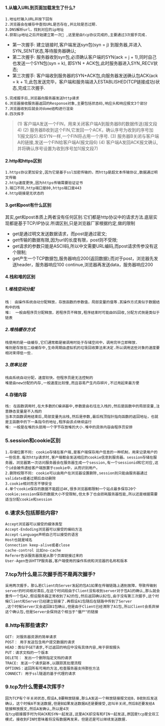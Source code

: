 #### 1.从输入URL到页面加载发生了什么?
    1.地址栏输入URL并按下回车
    2.浏览器会在缓存中查找URL是否存在,并比较是否过期.
    3.DNS解析url，找到对应的ip地址
    4.获取ip地址之后开始建立第一次🔗 ,这里是由tcp协议完成的,主要通过3次握手完成.
>
- 第一次握手: 建立链接时,客户端发送syn包(syn = j) 到服务器,并进入SYN_SENT状态,等待服务器确认;
- 第二次握手: 服务器收到syn包,必须确认客户端的SYN(ack = j + 1),同时自己也发送一个SYN包(syn = k), 即SYN + ACK包,此时服务器进入SYN_RECV状态;
- 第三次握手: 客户端收到服务器的SYN+ACK包,向服务器发送确认包ACK(ack = k + 1),此包发送完毕，客户端和服务端进入ESTABLISHED(TCP链接成功)状态,完成三次握手.
>
    5.完成握手后,浏览器向服务器发送http请求
    6.浏览器接收服务器返回的Response对象,主要包括状态码,响应头和响应报文3个部分
    7.浏览器收到后就会对dome结构进行渲染
    8.四次挥手
> (1) 客户端A发送一个FIN，用来关闭客户端A到服务器B的数据传送(报文段4)
> (2) 服务器B收到这个FIN,它发回一个ACK，确认序号为收到的序号加1(报文段5).和SYN一样,一个FIN将占用一个序号.
> (3) 服务器B关闭与客户端A的链接,发送一个FIN给客户端A(报文段6)
> (4) 客户端A发回ACK报文确认,并将确认序号设置为收到序号加1(报文段7)

#### 2.http和https区别
    1.https协议更加安全,因为它是基于ssl加密传输的，而http是超文本传输协议,数据通过明文传输
    2.http速度更快,因为https传输需要验证证书
    3.端口不同,http端口是80,https端口是443
    4.http链接是无状态的
#### 3.get和post有什么区别
其实,get和post本质上两者没有任何区别.它们都是http协议中的请求方法.底层实现都是基于TCP/IP协议.所谓区别,只是浏览器厂家根据约定,做的限制

- get是通过明文发送数据请求，而post是通过密文;
- get传输的数据有限,因为url的长度有限，post则不受限;
- get请求的参数只能是ASCII码,所以中文需要URL编码,而post请求传参没有这个限制;
- get产生一个TCP数据包,服务器响应200(返回数据);而对于post，浏览器先发送header，服务器响应100 continue,浏览器再发送data，服务器响应200
#### 4.栈和堆的区别
##### 1.堆栈空间分配
    栈： 由操作系统自动分配释放，存放函数的参数值，局部变量的值等.其操作方式类似于数据结构中的栈
    堆:  一般由程序员分配释放，若程序员不释放,程序结束时可能由OS回收,分配方式倒是类似于链表
##### 2.堆栈缓存方式
    栈使用的是一级缓存,它们通常都是被调用时处于存储空间中，调用完毕立即释放.
    堆则是存放在二级缓存中,生命周期由虚拟机的垃圾回收算法来决定.所以调用这些对象的速度要相对来得低一些.
##### 3.效率比较
    栈由系统自动分配，速度较快，但程序员是无法控制的
    堆是由new分配的内存,一般速度比较慢,而且容易产生内存碎片,不过用起来最方便
#### 4.存储内容
    栈: 在函数调用时,在大多数的C编译器中,参数是由右往左入栈的,然后是函数中的局部变量,注意静态变量是不入栈的
    当本次函数调用结束后,局部变量先出栈,然后是参数,最后栈顶指针指向函数的返回地址，也就是主函数中的下一条指令的地址,程序由该点继续运行
    堆: 一般是在堆的头部用一个字节存放堆的大小.堆中的具体内容由程序员安排
### 5.session和cookie区别
    1.存储位置不同: cookie存储在客户端,是客户端保存用户信息的一种机制，用来记录用户的一些信息.每次http请求时,客户端都会发送相应的cookie信息到服务器。session存储在服务器，浏览器第一次访问服务器会在服务器生成一个session,有一个sessionid和它对应,这个id会被传递给客户端放置于cookie中，从而识别用户。
    2.删除权限不同: cookie可以由用户在浏览器设置删除,session则只能由服务器通过validate或者过期后自动删除
    3.cookie相对而言不够安全
    4.单个cookie保存的数据不能超过4K,很多浏览器都限制一个站点最多保存20个cookie;session保存的数据大小不受限制,但太多了也会损耗服务器性能,所以还是根据需要适当分配cookie和session
### 6.请求头包括那些内容?
    Accept浏览器可以接受的媒体类型
    Accept-Endoding浏览器可以接受的编码方法
    Accept-Language声明自己可以接受的语言
    Host也就是域名
    Connection keep-alive或者close
    cache-control 比如no-cache
    Referer告诉服务器我是从那个页面链接过来的
    User-Agen告诉HTTP服务器,客户端使用的操作系统和浏览器的名称和版本
### 7.tcp为什么是三次握手而不是两次握手?
    采用两次握手，那么若Client向Server发起的包A1如果在传输链路上遇到故障，导致传输到server的时间相对滞后,在这个时间段由于Client没有收到server对于包A1的确认,那么就会重传一个包A2,假设服务器正常收到了A2的包,然后返回确认B2包,由于没有第三次握手,这个时候Client和Server已经建立链接了.再假设A1包随后在链路中传到了Server
    ,这个时候Server又会返回B1包确认,但是由于Client已经清除了A1包,所以Client会丢弃掉这个确认包,但是Server会保持这个相当于"僵尸"的链接
### 8.http有那些请求?
    GET: 对服务器资源的简单请求
    POST： 用于发送包含用户提交数据的请求
    HEAD：类似于GET请求,不过返回的响应中没有具体内容,用于获取报头
    PUT：请求文档的一个版本
    DELETE： 发出一个删除指定文档的请求
    TRACE: 发送一个请求副本,以跟踪其处理流程
    OPTIONS：返回所有可用的方法,检查服务器支持那些方法
    CONNECT: 用于ssl隧道的基于代理的请求
### 9.tcp为什么需要4次挥手?
    因为TCP有个半关闭状态,假设A,B要释放链接,那么A发送一个释放链接报文给B，B收到后发送确认，这个时候A不发送数据,但是B如果发送数据A还是要接受,这叫半关闭,然后B还要发给A
    链接释放报文,然后A发确认,所以是4次
    在tcp链接握手时为何ACK和SYN一起发送,这里ACK却没有和FIN一起发送,原因是tcp是全双工模式，接收到FIN时意味着将没有数据再发来，但是还是可以继续发送数据.
    
    
    
    
    
    
    
    
    
    
    
    
    
    
    
    
    
    
    
    
    
    
    
    
